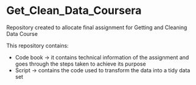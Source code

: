 # Get_Clean_Data_Coursera
Repository created to allocate final assignment for Getting and Cleaning Data Course

This repository contains:
- Code book -> it contains technical information of the assignment and goes through the steps taken to achieve its purpose
- Script -> contains the code used to transform the data into a tidy data set 

